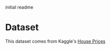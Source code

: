 initial readme

# Dataset
This dataset comes from Kaggle's [House Prices](https://www.kaggle.com/competitions/house-prices-advanced-regression-techniques/data)